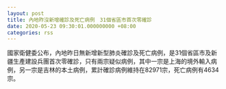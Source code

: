 ```yaml
---
layout: post
title: 內地昨沒新增確診及死亡病例　31個省區市首次零確診
date: 2020-05-23 09:30:01.000000000 +08:00
categories: rss
---
```


國家衛健委公布，內地昨日無新增新型肺炎確診及死亡病例，是31個省區市及新疆生產建設兵團首次零確診，只有兩宗疑似病例，其中一宗是上海的境外輸入病例，另一宗是吉林的本土病例，累計確診病例維持在82971宗，死亡病例有4634宗。
